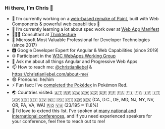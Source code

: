 ### Hi there, I’m Chris 👋

- 🔭 I’m currently working on a [web-based remake of Paint](https://github.com/christianliebel/paint), built with Web Components & powerful web capabilities 🐡
- 🌱 I’m currently learning a lot about spec work over at [Web App Manifest](https://github.com/w3c/manifest)
- 👨🏼‍💻 Consultant at [Thinktecture](https://www.thinktecture.com)
- 🔷 Microsoft Most Valuable Professional for Developer Technologies (since 2017)
- 🅰️ Google Developer Expert for Angular & Web Capabilities (since 2019) <!-- - 🤔 I’m looking for help with ... -->
- 🌐 Participant in the [W3C WebApps Working Group](https://www.w3.org/2019/webapps/)
- 💬 Ask me about all things Angular and Progressive Web Apps
- 📫 How to reach me: [@christianliebel](https://twitter.com/christianliebel) & https://christianliebel.com/about-me/
- 😄 Pronouns: he/him
- ⚡ Fun fact: I’ve [completed the Pokédex](https://github.com/pret/pokered/blob/master/engine/events/diploma.asm#L108-L112) in Pokémon Red.
- 🌏 Countries visited: 🇦🇹 🇧🇪 🇨🇦 🇨🇭 🇨🇿 🇩🇪 🇪🇪 🇪🇸 🇫🇮 🇫🇷 🇮🇪 🇮🇹 🇯🇵 🇱🇮 🇱🇹 🇱🇻 🇳🇱 🇵🇱 🇵🇹 🇬🇧 🇺🇸 (CA, D.C., DE, MD, NJ, NY, NV, OR, PA, VA, WA) 🇷🇴 🇻🇦 (23/195 ≈ 11.8%)
- 📍 I’d love to extend this list. I’ve spoken at [many national and international conferences](https://christianliebel.com/talks/), and if you need experienced speakers for your conference, feel free to reach out to me!
